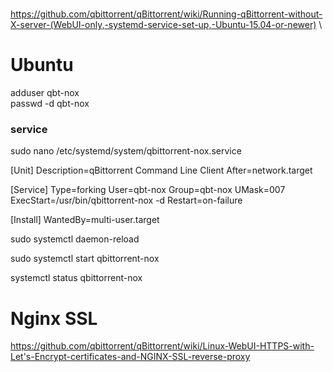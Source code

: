 
#
https://github.com/qbittorrent/qBittorrent/wiki/Running-qBittorrent-without-X-server-(WebUI-only,-systemd-service-set-up,-Ubuntu-15.04-or-newer) \



# Ubuntu
adduser  qbt-nox \
passwd -d qbt-nox

### service
sudo nano /etc/systemd/system/qbittorrent-nox.service

[Unit]
Description=qBittorrent Command Line Client
After=network.target

[Service]
Type=forking
User=qbt-nox
Group=qbt-nox
UMask=007
ExecStart=/usr/bin/qbittorrent-nox -d
Restart=on-failure

[Install]
WantedBy=multi-user.target

sudo systemctl daemon-reload

sudo systemctl start qbittorrent-nox

systemctl status qbittorrent-nox


# Nginx SSL
https://github.com/qbittorrent/qBittorrent/wiki/Linux-WebUI-HTTPS-with-Let's-Encrypt-certificates-and-NGINX-SSL-reverse-proxy